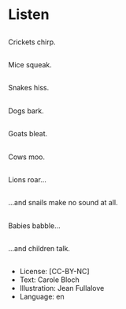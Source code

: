 # Listen

##
Crickets chirp.

##
Mice squeak.

##
Snakes hiss.

##
Dogs bark.

##
Goats bleat.

##
Cows moo.

##
Lions roar...

##
...and snails make no
sound at all.

##
Babies babble...

##
...and children talk.

##

##
* License: [CC-BY-NC]
* Text: Carole Bloch
* Illustration: Jean Fullalove
* Language: en
